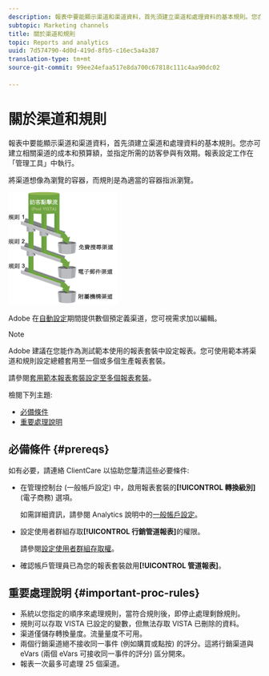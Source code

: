 ```yaml
---
description: 報表中要能顯示渠道和渠道資料，首先須建立渠道和處理資料的基本規則。您亦可建立相關渠道的成本和預算額，並指定所需的訪客參與有效期。報表設定工作在「管理工具」中執行。
subtopic: Marketing channels
title: 關於渠道和規則
topic: Reports and analytics
uuid: 7d574790-4d0d-419d-8fb5-c16ec5a4a387
translation-type: tm+mt
source-git-commit: 99ee24efaa517e8da700c67818c111c4aa90dc02

---
```



# 關於渠道和規則

報表中要能顯示渠道和渠道資料，首先須建立渠道和處理資料的基本規則。您亦可建立相關渠道的成本和預算額，並指定所需的訪客參與有效期。報表設定工作在「管理工具」中執行。

將渠道想像為瀏覽的容器，而規則是為適當的容器指派瀏覽。

![](assets/buckets_2.png)

Adobe 在[自動設定](/help/components/c-marketing-channels/c-channel-autosetup.md)期間提供數個預定義渠道，您可視需求加以編輯。

>[!NOTE]
>
>Adobe 建議在您能作為測試範本使用的報表套裝中設定報表。您可使用範本將渠道和規則設定總體套用至一個或多個生產報表套裝。
>
>請參閱[套用範本報表套裝設定至多個報表套裝](/help/components/c-marketing-channels/t-template.md)。

檢閱下列主題:

* [必備條件](/help/components/c-marketing-channels/c-channels-rules.md#prereqs)
* [重要處理說明](/help/components/c-marketing-channels/c-channels-rules.md#important-proc-rules)

## 必備條件 {#prereqs}

如有必要，請連絡 ClientCare 以協助您釐清這些必要條件:

* 在管理控制台 (一般帳戶設定) 中，啟用報表套裝的&#x200B;**[!UICONTROL 轉換級別]** (電子商務) 選項。

   如需詳細資訊，請參閱 Analytics 說明中的[一般帳戶設定](https://marketing.adobe.com/resources/help/en_US/reference/general_acct_settings_admin.html)。

* 設定使用者群組存取&#x200B;**[!UICONTROL 行銷管道報表]**&#x200B;的權限。

   請參閱[設定使用者群組存取權](/help/components/c-marketing-channels/t-user-groups.md)。

* 確認帳戶管理員已為您的報表套裝啟用&#x200B;**[!UICONTROL 管道報表]**。

## 重要處理說明 {#important-proc-rules}

* 系統以您指定的順序來處理規則，當符合規則後，即停止處理剩餘規則。
* 規則可以存取 VISTA 已設定的變數，但無法存取 VISTA 已刪除的資料。
* 渠道僅儲存轉換量度。流量量度不可用。
* 兩個行銷渠道絕不接收同一事件 (例如購買或點按) 的評分。這將行銷渠道與 eVars (兩個 eVars 可接收同一事件的評分) 區分開來。
* 報表一次最多可處理 25 個渠道。

